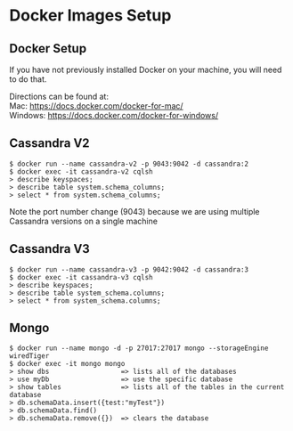 # Docker Images Setup

## Docker Setup
If you have not previously installed Docker on your machine, you will need to do that.

Directions can be found at:<br>
Mac: https://docs.docker.com/docker-for-mac/ <br>
Windows: https://docs.docker.com/docker-for-windows/

## Cassandra V2
```
$ docker run --name cassandra-v2 -p 9043:9042 -d cassandra:2  
$ docker exec -it cassandra-v2 cqlsh
> describe keyspaces;
> describe table system.schema_columns;
> select * from system.schema_columns;
```
Note the port number change (9043) because we are using multiple Cassandra versions on a single machine

## Cassandra V3
```
$ docker run --name cassandra-v3 -p 9042:9042 -d cassandra:3  
$ docker exec -it cassandra-v3 cqlsh
> describe keyspaces;
> describe table system_schema.columns;
> select * from system_schema.columns;
```
## Mongo
```
$ docker run --name mongo -d -p 27017:27017 mongo --storageEngine wiredTiger
$ docker exec -it mongo mongo
> show dbs                  => lists all of the databases
> use myDb                  => use the specific database
> show tables               => lists all of the tables in the current database
> db.schemaData.insert({test:"myTest"})
> db.schemaData.find()
> db.schemaData.remove({})  => clears the database
```
